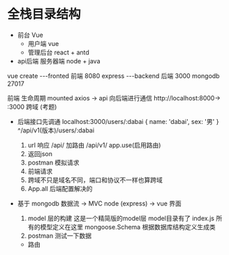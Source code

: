 # 全栈目录结构
  - 前台  Vue
    - 用户端 vue
    - 管理后台 react + antd
  - api后端 服务器端 node + java

vue create ---fronted 前端  8080
express ---backend 后端  3000
mongodb 27017

前端 生命周期 mounted
axios
-> api 向后端进行通信
http://localhost:8000-> :3000 跨域  (考题)


- 后端接口先调通
  localhost:3000/users/:dabai
  {
    name: 'dabai',
    sex: '男'
  }
  ^/api/v1(版本)/users/:dabai
  1. url 响应 /api/
    加路由 /api/v1/
    app.use(启用路由)
  2. 返回json
  3. postman 模拟请求
  4. 前端请求
  5. 跨域不只是域名不同，端口和协议不一样也算跨域
  6. App.all 后端配置解决的

- 基于 mongodb 数据流 -> MVC node (express)
  -> vue 界面
  1. model 层的构建
    这是一个精简版的model层  model目录有了
    index.js 所有的模型定义在这里
    mongoose.Schema 根据数据库结构定义生成类
  2. postman 测试一下数据
    - 路由